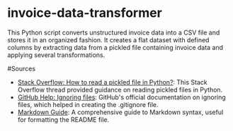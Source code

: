# invoice-data-transformer

This Python script converts unstructured invoice data into a CSV file and stores it in an organized fashion. It creates a flat dataset with defined columns by extracting data from a pickled file containing invoice data and applying several transformations.

#Sources

- [Stack Overflow: How to read a pickled file in Python?](https://stackoverflow.com/questions/12615525/how-to-read-a-pickled-file-in-python): This Stack Overflow thread provided guidance on reading pickled files in Python.
- [GitHub Help: Ignoring files](https://docs.github.com/en/github/using-git/ignoring-files): GitHub's official documentation on ignoring files, which helped in creating the .gitignore file.
- [Markdown Guide](https://www.markdownguide.org/): A comprehensive guide to Markdown syntax, useful for formatting the README file.

